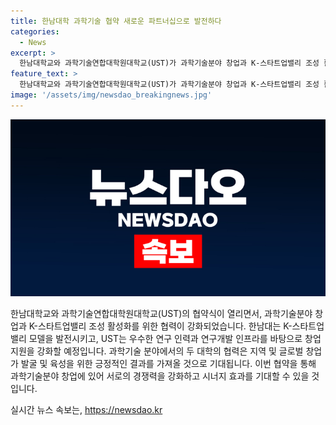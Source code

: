 ```yaml
---
title: 한남대학 과학기술 협약 새로운 파트너십으로 발전하다
categories:
  - News
excerpt: >
  한남대학교와 과학기술연합대학원대학교(UST)가 과학기술분야 창업과 K-스타트업밸리 조성 활성화를 위해 협약을 체결했다. 두 대학은 창업가 발굴과 육성을 위해 협력하고, 창업 인프라와 연구시설을 공유하기로 했다. UST는 2003년 설립되어 3500여명의 석·박사를 배출한 국가연구소대학교이며, 한남대는 글로컬대학30 예비지정대학으로 선정되어 K-스타트업밸리 모델을 제시하고 있다. 이번 협약을 통해 양 대학은 상호 역량을 모아 시너지를 발휘할 예정이다.
feature_text: >
  한남대학교와 과학기술연합대학원대학교(UST)가 과학기술분야 창업과 K-스타트업밸리 조성 활성화를 위해 협약을 체결했다. 두 대학은 창업가 발굴과 육성을 위해 협력하고, 창업 인프라와 연구시설을 공유하기로 했다. UST는 2003년 설립되어 3500여명의 석·박사를 배출한 국가연구소대학교이며, 한남대는 글로컬대학30 예비지정대학으로 선정되어 K-스타트업밸리 모델을 제시하고 있다. 이번 협약을 통해 양 대학은 상호 역량을 모아 시너지를 발휘할 예정이다.
image: '/assets/img/newsdao_breakingnews.jpg'
---
```


<p><img src="/assets/img/newsdao_breakingnews.jpg" alt="firstkoreanews 속보" /></p>

<p>한남대학교와 과학기술연합대학원대학교(UST)의 협약식이 열리면서, 과학기술분야 창업과 K-스타트업밸리 조성 활성화를 위한 협력이 강화되었습니다. 한남대는 K-스타트업밸리 모델을 발전시키고, UST는 우수한 연구 인력과 연구개발 인프라를 바탕으로 창업 지원을 강화할 예정입니다. 과학기술 분야에서의 두 대학의 협력은 지역 및 글로벌 창업가 발굴 및 육성을 위한 긍정적인 결과를 가져올 것으로 기대됩니다. 이번 협약을 통해 과학기술분야 창업에 있어 서로의 경쟁력을 강화하고 시너지 효과를 기대할 수 있을 것입니다.</p>
실시간 뉴스 속보는, <a href="https://newsdao.kr" rel="dofollow">https://newsdao.kr</a>


